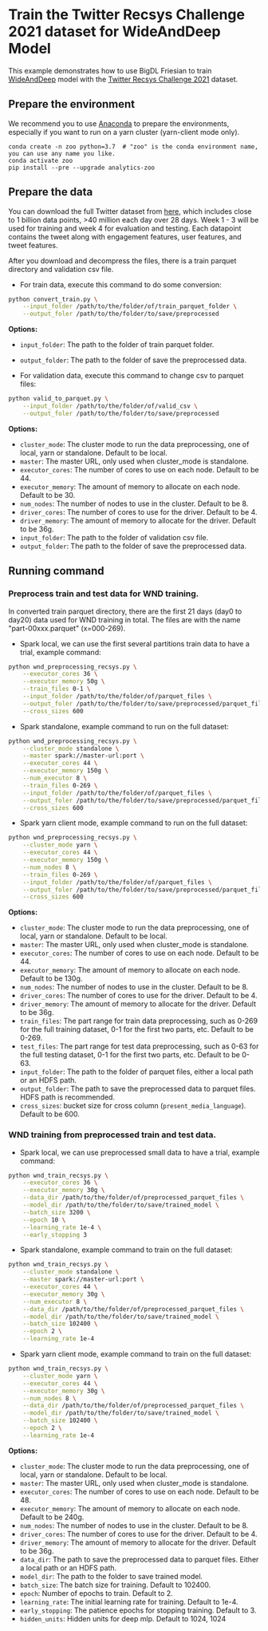 # Train the Twitter Recsys Challenge 2021 dataset for WideAndDeep Model
This example demonstrates how to use BigDL Friesian to train [WideAndDeep](https://arxiv.org/abs/1606.07792) model with the
[Twitter Recsys Challenge 2021](https://recsys-twitter.com/data/show-downloads#) dataset.

## Prepare the environment
We recommend you to use [Anaconda](https://www.anaconda.com/distribution/#linux) to prepare the environments, especially if you want to run on a yarn cluster (yarn-client mode only).
```
conda create -n zoo python=3.7  # "zoo" is the conda environment name, you can use any name you like.
conda activate zoo
pip install --pre --upgrade analytics-zoo
```

## Prepare the data
You can download the full Twitter dataset from [here](https://recsys-twitter.com/data/show-downloads#), which includes close to 1 billion data points, >40 million each day over 28 days.
 Week 1 - 3 will be used for training and week 4 for evaluation and testing. Each datapoint contains the tweet along with engagement features, user features, and tweet features.

After you download and decompress the files, there is a train parquet directory and validation csv file.
* For train data, execute this command to do some conversion:
```bash
python convert_train.py \
    --input_folder /path/to/the/folder/of/train_parquet_folder \
    --output_foler /path/to/the/folder/to/save/preprocessed
```
__Options:__
* `input_folder`: The path to the folder of train parquet folder.
* `output_folder`: The path to the folder of save the preprocessed data.

* For validation data, execute this command to change csv to parquet files:
```bash
python valid_to_parquet.py \
    --input_folder /path/to/the/folder/of/valid_csv \
    --output_foler /path/to/the/folder/to/save/preprocessed
```
__Options:__
* `cluster_mode`: The cluster mode to run the data preprocessing, one of local, yarn or standalone. Default to be local.
* `master`: The master URL, only used when cluster_mode is standalone.
* `executor_cores`: The number of cores to use on each node. Default to be 44.
* `executor_memory`: The amount of memory to allocate on each node. Default to be 30.
* `num_nodes`: The number of nodes to use in the cluster. Default to be 8.
* `driver_cores`: The number of cores to use for the driver. Default to be 4.
* `driver_memory`: The amount of memory to allocate for the driver. Default to be 36g.
* `input_folder`: The path to the folder of validation csv file.
* `output_folder`: The path to the folder of save the preprocessed data.

## Running command

### Preprocess train and test data for WND training.

In converted train parquet directory, there are the first 21 days (day0 to day20) data used for WND training in total.
The files are with the name "part-00xxx.parquet" (x=000-269).

* Spark local, we can use the first several partitions train data to have a trial, example command:
```bash
python wnd_preprocessing_recsys.py \
    --executor_cores 36 \
    --executor_memory 50g \
    --train_files 0-1 \
    --input_folder /path/to/the/folder/of/parquet_files \
    --output_foler /path/to/the/folder/to/save/preprocessed/parquet_files \
    --cross_sizes 600
```

* Spark standalone, example command to run on the full dataset:
```bash
python wnd_preprocessing_recsys.py \
    --cluster_mode standalone \
    --master spark://master-url:port \
    --executor_cores 44 \
    --executor_memory 150g \
    --num_executor 8 \
    --train_files 0-269 \
    --input_folder /path/to/the/folder/of/parquet_files \
    --output_foler /path/to/the/folder/to/save/preprocessed/parquet_files \
    --cross_sizes 600
```

* Spark yarn client mode, example command to run on the full dataset:
```bash
python wnd_preprocessing_recsys.py \
    --cluster_mode yarn \
    --executor_cores 44 \
    --executor_memory 150g \
    --num_nodes 8 \
    --train_files 0-269 \
    --input_folder /path/to/the/folder/of/parquet_files \
    --output_foler /path/to/the/folder/to/save/preprocessed/parquet_files \
    --cross_sizes 600
```

__Options:__
* `cluster_mode`: The cluster mode to run the data preprocessing, one of local, yarn or standalone. Default to be local.
* `master`: The master URL, only used when cluster_mode is standalone.
* `executor_cores`: The number of cores to use on each node. Default to be 44.
* `executor_memory`: The amount of memory to allocate on each node. Default to be 130g.
* `num_nodes`: The number of nodes to use in the cluster. Default to be 8.
* `driver_cores`: The number of cores to use for the driver. Default to be 4.
* `driver_memory`: The amount of memory to allocate for the driver. Default to be 36g.
* `train_files`: The part range for train data preprocessing, such as 0-269 for the full training dataset,
 0-1 for the first two parts, etc. Default to be 0-269.
* `test_files`: The part range for test data preprocessing, such as 0-63 for the full testing dataset,
 0-1 for the first two parts, etc. Default to be 0-63.
* `input_folder`: The path to the folder of parquet files, either a local path or an HDFS path.
* `output_folder`: The path to save the preprocessed data to parquet files. HDFS path is recommended.
* `cross_sizes`: bucket size for cross column (`present_media_language`). Default to be 600.


### WND training from preprocessed train and test data.
* Spark local, we can use preprocessed small data to have a trial, example command:
```bash
python wnd_train_recsys.py \
    --executor_cores 36 \
    --executor_memory 30g \
    --data_dir /path/to/the/folder/of/preprocessed_parquet_files \
    --model_dir /path/to/the/folder/to/save/trained_model \
    --batch_size 3200 \
    --epoch 10 \
    --learning_rate 1e-4 \
    --early_stopping 3
```

* Spark standalone, example command to train on the full dataset:
```bash
python wnd_train_recsys.py \
    --cluster_mode standalone \
    --master spark://master-url:port \
    --executor_cores 44 \
    --executor_memory 30g \
    --num_executor 8 \
    --data_dir /path/to/the/folder/of/preprocessed_parquet_files \
    --model_dir /path/to/the/folder/to/save/trained_model \
    --batch_size 102400 \
    --epoch 2 \
    --learning_rate 1e-4
```

* Spark yarn client mode, example command to train on the full dataset:
```bash
python wnd_train_recsys.py \
    --cluster_mode yarn \
    --executor_cores 44 \
    --executor_memory 30g \
    --num_nodes 8 \
    --data_dir /path/to/the/folder/of/preprocessed_parquet_files \
    --model_dir /path/to/the/folder/to/save/trained_model \
    --batch_size 102400 \
    --epoch 2 \
    --learning_rate 1e-4
```

__Options:__
* `cluster_mode`: The cluster mode to run the data preprocessing, one of local, yarn or standalone. Default to be local.
* `master`: The master URL, only used when cluster_mode is standalone.
* `executor_cores`: The number of cores to use on each node. Default to be 48.
* `executor_memory`: The amount of memory to allocate on each node. Default to be 240g.
* `num_nodes`: The number of nodes to use in the cluster. Default to be 8.
* `driver_cores`: The number of cores to use for the driver. Default to be 4.
* `driver_memory`: The amount of memory to allocate for the driver. Default to be 36g.
* `data_dir`: The path to save the preprocessed data to parquet files. Either a local path or an HDFS path.
* `model_dir`: The path to the folder to save trained model.
* `batch_size`: The batch size for training. Default to 102400.
* `epoch`: Number of epochs to train. Default to 2.
* `learning_rate`: The initial learning rate for training. Default to 1e-4.
* `early_stopping`: The patience epochs for stopping training. Default to 3.
* `hidden_units`: Hidden units for deep mlp. Default to 1024, 1024
